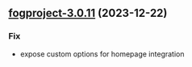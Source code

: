 

## [fogproject-3.0.11](https://github.com/truecharts/charts/compare/fogproject-3.0.10...fogproject-3.0.11) (2023-12-22)

### Fix

- expose custom options for homepage integration
  
  